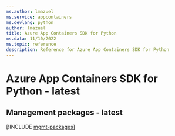 ```yaml
---
ms.author: lmazuel
ms.service: appcontainers
ms.devlang: python
author: lmazuel
title: Azure App Containers SDK for Python
ms.data: 11/10/2022
ms.topic: reference
description: Reference for Azure App Containers SDK for Python
---
```

# Azure App Containers SDK for Python - latest

## Management packages - latest
[!INCLUDE [mgmt-packages](app-containers-mgmt-index.md)]